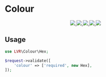 # Colour

<p align="center">
  <a href="https://travis-ci.org/laravel-validation-rules/colour">
    <img src="https://img.shields.io/travis/laravel-validation-rules/colour.svg?style=flat-square">
  </a>
  <a href="https://scrutinizer-ci.com/g/laravel-validation-rules/colour/code-structure/master/code-coverage">
    <img src="https://img.shields.io/scrutinizer/coverage/g/laravel-validation-rules/colour.svg?style=flat-square">
  </a>
  <a href="https://scrutinizer-ci.com/g/laravel-validation-rules/colour">
    <img src="https://img.shields.io/scrutinizer/g/laravel-validation-rules/colour.svg?style=flat-square">
  </a>
  <a href="https://github.com/laravel-validation-rules/colour/blob/master/LICENSE">
    <img src="https://img.shields.io/github/license/laravel-validation-rules/colour.svg?style=flat-square">
  </a>
  <a href="https://twitter.com/clarkeash">
    <img src="http://img.shields.io/badge/author-@clarkeash-blue.svg?style=flat-square">
  </a>
</p>

## Usage

```php
use LVR\Colour\Hex;

$request->validate([
    'colour' => ['required', new Hex],
]);
```
